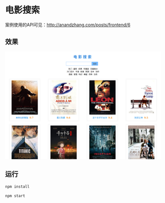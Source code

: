 # 电影搜索

案例使用的API可见：http://anandzhang.com/posts/frontend/6

## 效果

![效果](https://raw.githubusercontent.com/anandzhang/microproject-react/master/readme-img/movie-search.png)


## 运行

```shell
npm install
```

```shell
npm start
```
